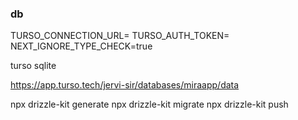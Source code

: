 ### db 

TURSO_CONNECTION_URL=
TURSO_AUTH_TOKEN=
NEXT_IGNORE_TYPE_CHECK=true

turso sqlite

https://app.turso.tech/jervi-sir/databases/miraapp/data

npx drizzle-kit generate
npx drizzle-kit migrate
npx drizzle-kit push